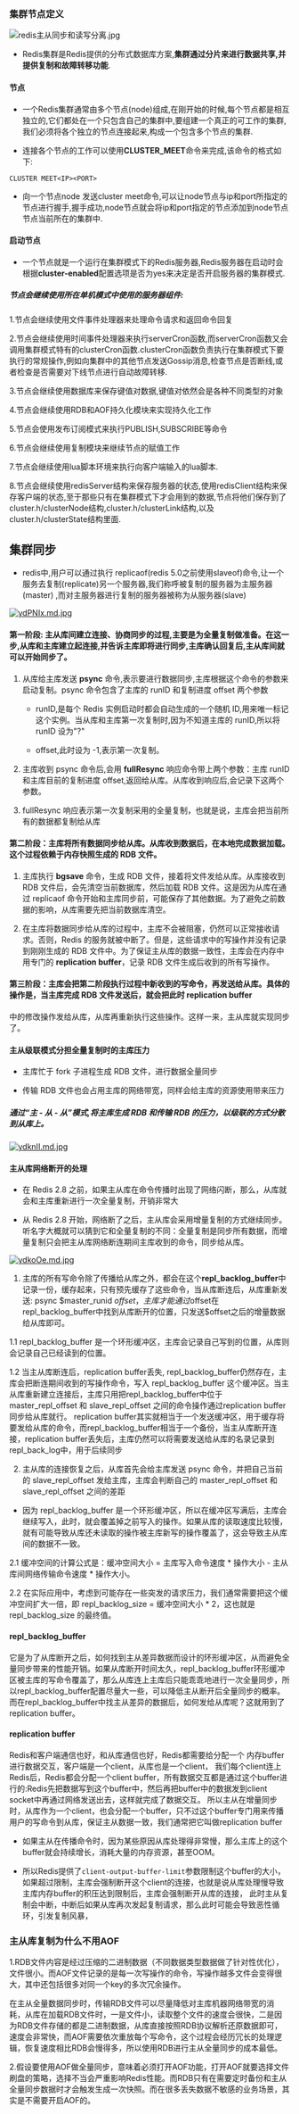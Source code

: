 ### 集群节点定义

![redis主从同步和读写分离.jpg](https://i.loli.net/2021/05/16/tViYLjdpmagXSK7.jpg)

- Redis集群是Redis提供的分布式数据库方案,**集群通过分片来进行数据共享,并提供复制和故障转移功能**.

#### 节点

- 一个Redis集群通常由多个节点(node)组成,在刚开始的时候,每个节点都是相互独立的,它们都处在一个只包含自己的集群中,要组建一个真正的可工作的集群,我们必须将各个独立的节点连接起来,构成一个包含多个节点的集群.

- 连接各个节点的工作可以使用**CLUSTER_MEET**命令来完成,该命令的格式如下:

```
CLUSTER MEET<IP><PORT>
```

- 向一个节点node 发送cluster meet命令,可以让node节点与ip和port所指定的节点进行握手,握手成功,node节点就会将ip和port指定的节点添加到node节点节点当前所在的集群中.

#### 启动节点

- 一个节点就是一个运行在集群模式下的Redis服务器,Redis服务器在启动时会根据**cluster-enabled**配置选项是否为yes来决定是否开启服务器的集群模式.

##### 节点会继续使用所在单机模式中使用的服务器组件:

1.节点会继续使用文件事件处理器来处理命令请求和返回命令回复

2.节点会继续使用时间事件处理器来执行serverCron函数,而serverCron函数又会调用集群模式特有的clusterCron函数.clusterCron函数负责执行在集群模式下要执行的常规操作,例如向集群中的其他节点发送Gossip消息,检查节点是否断线,或者检查是否需要对下线节点进行自动故障转移.

3.节点会继续使用数据库来保存键值对数据,键值对依然会是各种不同类型的对象

4.节点会继续使用RDB和AOF持久化模块来实现持久化工作

5.节点会使用发布订阅模式来执行PUBLISH,SUBSCRIBE等命令

6.节点会继续使用复制模块来继续节点的赋值工作

7.节点会继续使用lua脚本环境来执行向客户端输入的lua脚本.

8.节点会继续使用redisServer结构来保存服务器的状态,使用redisClient结构来保存客户端的状态,至于那些只有在集群模式下才会用到的数据,节点将他们保存到了cluster.h/clusterNode结构,cluster.h/clusterLink结构,以及cluster.h/clusterState结构里面.

## 集群同步

- redis中,用户可以通过执行 replicaof(redis 5.0之前使用slaveof)命令,让一个服务去复制(replicate)另一个服务器,我们称呼被复制的服务器为主服务器(master)
  ,而对主服务器进行复制的服务器被称为从服务器(slave)

[![ydPNIx.md.jpg](https://z3.ax1x.com/2021/02/09/ydPNIx.md.jpg)](https://imgtu.com/i/ydPNIx)

#### 第一阶段: 主从库间建立连接、协商同步的过程,主要是为全量复制做准备。在这一步,从库和主库建立起连接,并告诉主库即将进行同步,主库确认回复后,主从库间就可以开始同步了。
   
 1. 从库给主库发送 **psync** 命令,表示要进行数据同步,主库根据这个命令的参数来启动复制。psync 命令包含了主库的 runID 和复制进度 offset 两个参数

    - runID,是每个 Redis 实例启动时都会自动生成的一个随机 ID,用来唯一标记这个实例。当从库和主库第一次复制时,因为不知道主库的 runID,所以将 runID 设为"?"

    - offset,此时设为 -1,表示第一次复制。

  2. 主库收到 psync 命令后,会用 **fullResync** 响应命令带上两个参数：主库 runID 和主库目前的复制进度 offset,返回给从库。从库收到响应后,会记录下这两个参数。

  3. fullResync 响应表示第一次复制采用的全量复制，也就是说，主库会把当前所有的数据都复制给从库


#### 第二阶段：主库将所有数据同步给从库。从库收到数据后，在本地完成数据加载。这个过程依赖于内存快照生成的 RDB 文件。


  1. 主库执行 **bgsave** 命令，生成 RDB 文件，接着将文件发给从库。从库接收到 RDB 文件后，会先清空当前数据库，然后加载 RDB 文件。这是因为从库在通过 replicaof 命令开始和主库同步前，可能保存了其他数据。为了避免之前数据的影响，从库需要先把当前数据库清空。

  2. 在主库将数据同步给从库的过程中，主库不会被阻塞，仍然可以正常接收请求。否则，Redis 的服务就被中断了。但是，这些请求中的写操作并没有记录到刚刚生成的 RDB 文件中。为了保证主从库的数据一致性，主库会在内存中用专门的 **replication buffer**，记录 RDB 文件生成后收到的所有写操作。

#### 第三阶段：主库会把第二阶段执行过程中新收到的写命令，再发送给从库。具体的操作是，当主库完成 RDB 文件发送后，就会把此时 **replication buffer**
  中的修改操作发给从库，从库再重新执行这些操作。这样一来，主从库就实现同步了。

#### 主从级联模式分担全量复制时的主库压力

- 主库忙于 fork 子进程生成 RDB 文件，进行数据全量同步
  
- 传输 RDB 文件也会占用主库的网络带宽，同样会给主库的资源使用带来压力

##### 通过“主 - 从 - 从”模式,将主库生成 RDB 和传输 RDB 的压力，以级联的方式分散到从库上。

[![ydknII.md.jpg](https://z3.ax1x.com/2021/02/09/ydknII.md.jpg)](https://imgtu.com/i/ydknII)

#### 主从库网络断开的处理

- 在 Redis 2.8 之前，如果主从库在命令传播时出现了网络闪断，那么，从库就会和主库重新进行一次全量复制，开销非常大

- 从 Redis 2.8 开始，网络断了之后，主从库会采用增量复制的方式继续同步。听名字大概就可以猜到它和全量复制的不同：全量复制是同步所有数据，而增量复制只会把主从库网络断连期间主库收到的命令，同步给从库。

[![ydkoOe.md.jpg](https://z3.ax1x.com/2021/02/09/ydkoOe.md.jpg)](https://imgtu.com/i/ydkoOe)

1. 主库的所有写命令除了传播给从库之外，都会在这个**repl_backlog_buffer**中记录一份，缓存起来，只有预先缓存了这些命令，当从库断连后，从库重新发送: psync $master_runid
   $offset，主库才能通过$offset在repl_backlog_buffer中找到从库断开的位置，只发送$offset之后的增量数据给从库即可。


1.1 repl_backlog_buffer 是一个环形缓冲区，主库会记录自己写到的位置，从库则会记录自己已经读到的位置。

1.2 当主从库断连后，replication buffer丢失, repl_backlog_buffer仍然存在，主库会把断连期间收到的写操作命令，写入 repl_backlog_buffer 这个缓冲区。当主从库重新建立连接后，主库只用把repl_backlog_buffer中位于 master_repl_offset 和 slave_repl_offset 之间的命令操作通过replication buffer同步给从库就行。
   replication buffer其实就相当于一个发送缓冲区，用于缓存将要发给从库的命令，而repl_backlog_buffer相当于一个备份，当主从库断开连接，replication buffer丢失后，主库仍然可以将需要发送给从库的名录记录到repl_back_log中，用于后续同步

2. 主从库的连接恢复之后，从库首先会给主库发送 psync 命令，并把自己当前的 slave_repl_offset 发给主库，主库会判断自己的 master_repl_offset 和 slave_repl_offset 之间的差距

- 因为 repl_backlog_buffer 是一个环形缓冲区，所以在缓冲区写满后，主库会继续写入，此时，就会覆盖掉之前写入的操作。如果从库的读取速度比较慢，就有可能导致从库还未读取的操作被主库新写的操作覆盖了，这会导致主从库间的数据不一致。

2.1 缓冲空间的计算公式是：缓冲空间大小 = 主库写入命令速度 * 操作大小 - 主从库间网络传输命令速度 * 操作大小。

2.2 在实际应用中，考虑到可能存在一些突发的请求压力，我们通常需要把这个缓冲空间扩大一倍，即 repl_backlog_size = 缓冲空间大小 * 2，这也就是 repl_backlog_size 的最终值。


#### repl_backlog_buffer

它是为了从库断开之后，如何找到主从差异数据而设计的环形缓冲区，从而避免全量同步带来的性能开销。如果从库断开时间太久，repl_backlog_buffer环形缓冲区被主库的写命令覆盖了，那么从库连上主库后只能乖乖地进行一次全量同步，所以repl_backlog_buffer配置尽量大一些，可以降低主从断开后全量同步的概率。
而在repl_backlog_buffer中找主从差异的数据后，如何发给从库呢？这就用到了replication buffer。


#### replication buffer

Redis和客户端通信也好，和从库通信也好，Redis都需要给分配一个 内存buffer进行数据交互，客户端是一个client，从库也是一个client，
我们每个client连上Redis后，Redis都会分配一个client buffer，所有数据交互都是通过这个buffer进行的:Redis先把数据写到这个buffer中，然后再把buffer中的数据发到client socket中再通过网络发送出去，这样就完成了数据交互。
所以主从在增量同步时，从库作为一个client，也会分配一个buffer，只不过这个buffer专门用来传播用户的写命令到从库，保证主从数据一致，我们通常把它叫做replication buffer


- 如果主从在传播命令时，因为某些原因从库处理得非常慢，那么主库上的这个buffer就会持续增长，消耗大量的内存资源，甚至OOM。

- 所以Redis提供了`client-output-buffer-limit`参数限制这个buffer的大小，如果超过限制，主库会强制断开这个client的连接，也就是说从库处理慢导致主库内存buffer的积压达到限制后，主库会强制断开从库的连接，
  此时主从复制会中断，中断后如果从库再次发起复制请求，那么此时可能会导致恶性循环，引发复制风暴，

### 主从库复制为什么不用AOF

1.RDB文件内容是经过压缩的二进制数据（不同数据类型数据做了针对性优化），文件很小。而AOF文件记录的是每一次写操作的命令，写操作越多文件会变得很大，其中还包括很多对同一个key的多次冗余操作。

在主从全量数据同步时，传输RDB文件可以尽量降低对主库机器网络带宽的消耗，从库在加载RDB文件时，一是文件小，读取整个文件的速度会很快，二是因为RDB文件存储的都是二进制数据，从库直接按照RDB协议解析还原数据即可，速度会非常快，而AOF需要依次重放每个写命令，这个过程会经历冗长的处理逻辑，恢复速度相比RDB会慢得多，所以使用RDB进行主从全量同步的成本最低。

2.假设要使用AOF做全量同步，意味着必须打开AOF功能，打开AOF就要选择文件刷盘的策略，选择不当会严重影响Redis性能。而RDB只有在需要定时备份和主从全量同步数据时才会触发生成一次快照。而在很多丢失数据不敏感的业务场景，其实是不需要开启AOF的。

